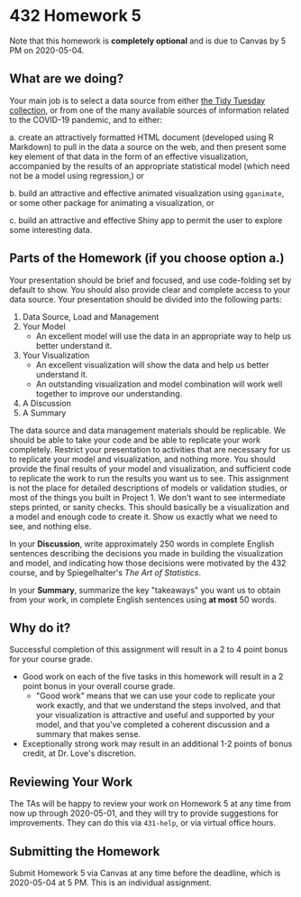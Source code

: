 # 432 Homework 5 

Note that this homework is **completely optional** and is due to Canvas by 5 PM on 2020-05-04. 

## What are we doing?

Your main job is to select a data source from either [the Tidy Tuesday collection](https://github.com/rfordatascience/tidytuesday), or from one of the many available sources of information related to the COVID-19 pandemic, and to either:

a. create an attractively formatted HTML document (developed using R Markdown) to pull in the data a source on the web, and then present some key element of that data in the form of an effective visualization, accompanied by the results of an appropriate statistical model (which need not be a model using regression,) or 

b. build an attractive and effective animated visualization using `gganimate`, or some other package for animating a visualization, or

c. build an attractive and effective Shiny app to permit the user to explore some interesting data.

## Parts of the Homework (if you choose option a.)

Your presentation should be brief and focused, and use code-folding set by default to show. You should also provide clear and complete access to your data source. Your presentation should be divided into the following parts:

1. Data Source, Load and Management
2. Your Model
    - An excellent model will use the data in an appropriate way to help us better understand it.
3. Your Visualization
    - An excellent visualization will show the data and help us better understand it.
    - An outstanding visualization and model combination will work well together to improve our understanding.
4. A Discussion 
5. A Summary 

The data source and data management materials should be replicable. We should be able to take your code and be able to replicate your work completely. Restrict your presentation to activities that are necessary for us to replicate your model and visualization, and nothing more. You should provide the final results of your model and visualization, and sufficient code to replicate the work to run the results you want us to see. This assignment is not the place for detailed descriptions of models or validation studies, or most of the things you built in Project 1. We don't want to see intermediate steps printed, or sanity checks. This should basically be a visualization and a model and enough code to create it. Show us exactly what we need to see, and nothing else.

In your **Discussion**, write approximately 250 words in complete English sentences describing the decisions you made in building the visualization and model, and indicating how those decisions were motivated by the 432 course, and by Spiegelhalter's *The Art of Statistics*.

In your **Summary**, summarize the key "takeaways" you want us to obtain from your work, in complete English sentences using **at most** 50 words.

## Why do it?

Successful completion of this assignment will result in a 2 to 4 point bonus for your course grade.

- Good work on each of the five tasks in this homework will result in a 2 point bonus in your overall course grade.
    - "Good work" means that we can use your code to replicate your work exactly, and that we understand the steps involved, and that your visualization is attractive and useful and supported by your model, and that you've completed a coherent discussion and a summary that makes sense.
- Exceptionally strong work may result in an additional 1-2 points of bonus credit, at Dr. Love's discretion.

## Reviewing Your Work

The TAs will be happy to review your work on Homework 5 at any time from now up through 2020-05-01, and they will try to provide suggestions for improvements. They can do this via `431-help`, or via virtual office hours.

## Submitting the Homework

Submit Homework 5 via Canvas at any time before the deadline, which is 2020-05-04 at 5 PM. This is an individual assignment.
